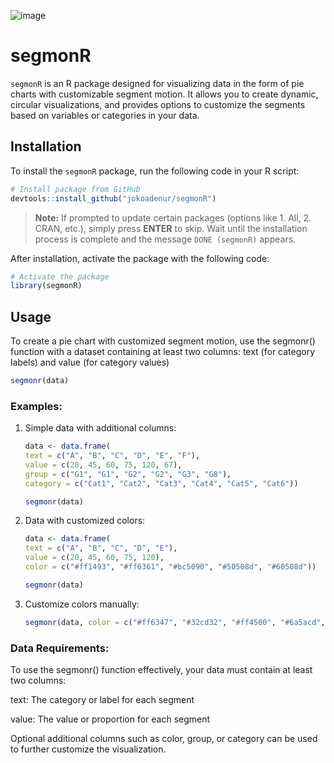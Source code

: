 ![image](https://github.com/user-attachments/assets/195ab93a-1231-4e90-99db-cf70f97ff225)

# segmonR

`segmonR` is an R package designed for visualizing data in the form of pie charts with customizable segment motion. It allows you to create dynamic, circular visualizations, and provides options to customize the segments based on variables or categories in your data.

## Installation

To install the `segmonR` package, run the following code in your R script:

```R
# Install package from GitHub
devtools::install_github("jokoadenur/segmonR")
```

> **Note:** If prompted to update certain packages (options like 1. All, 2. CRAN, etc.), simply press **ENTER** to skip. Wait until the installation process is complete and the message `DONE (segmonR)` appears.

After installation, activate the package with the following code:

```R
# Activate the package
library(segmonR)
```

## Usage

To create a pie chart with customized segment motion, use the segmonr() function with a dataset containing at least two columns: text (for category labels) and value (for category values)

```R
segmonr(data)
```

### Examples:

1. Simple data with additional columns:
   ```R
   data <- data.frame(
   text = c("A", "B", "C", "D", "E", "F"),
   value = c(20, 45, 60, 75, 120, 67),
   group = c("G1", "G1", "G2", "G2", "G3", "G8"),
   category = c("Cat1", "Cat2", "Cat3", "Cat4", "Cat5", "Cat6"))

   segmonr(data)
   ```
2. Data with customized colors:
   ```R
   data <- data.frame(
   text = c("A", "B", "C", "D", "E"),
   value = c(20, 45, 60, 75, 120),
   color = c("#ff1493", "#ff6361", "#bc5090", "#50508d", "#60508d"))

   segmonr(data)
   ```
3. Customize colors manually:
   ```R
   segmonr(data, color = c("#ff6347", "#32cd32", "#ff4500", "#6a5acd", "#d2691e"))
   ```
### Data Requirements:
  To use the segmonr() function effectively, your data must contain at least two columns:
  
  text: The category or label for each segment
  
  value: The value or proportion for each segment
  
  Optional additional columns such as color, group, or category can be used to further customize the visualization.
